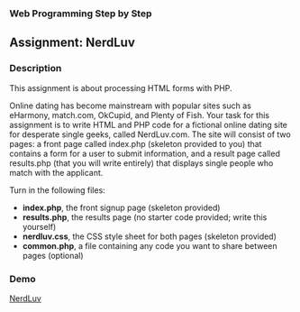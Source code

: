 ### Web Programming Step by Step
## Assignment: NerdLuv
### Description
This assignment is about processing HTML forms with PHP.

Online dating has become mainstream with popular sites such as eHarmony, match.com, OkCupid, and Plenty of Fish. Your task for this assignment is to write HTML and PHP code for a fictional online dating site for desperate single geeks, called NerdLuv.com. The site will consist of two pages: a front page called index.php (skeleton provided to you) that contains a form for a user to submit information, and a result page called results.php (that you will write entirely) that displays single people who match with the applicant.

Turn in the following files:

* **index.php**, the front signup page (skeleton provided)
* **results.php**, the results page (no starter code provided; write this yourself)
* **nerdluv.css**, the CSS style sheet for both pages (skeleton provided)
* **common.php**, a file containing any code you want to share between pages (optional)

### Demo
[NerdLuv](http://pablo.x10.bz/nerdluv/ "NerdLuv")
